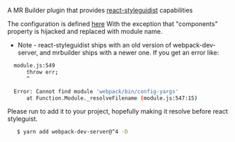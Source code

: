A MR Builder plugin that provides [react-styleguidist](https://react-styleguidist.js.org/docs/getting-started.html) capabilities


The configuration is defined [here](https://react-styleguidist.js.org/docs/configuration.html)
With the exception that "components" property is hijacked and replaced with
module name.

* Note - react-styleguidist ships with an old version of webpack-dev-server, and
mrbuilder ships with a newer one.  If you get an error like:

```sh
  module.js:549
      throw err;
      ^

  Error: Cannot find module 'webpack/bin/config-yargs'
      at Function.Module._resolveFilename (module.js:547:15)
```

Please run to add it to your project, hopefully making it resolve before
react styleguist.

```sh
   $ yarn add webpack-dev-server@^4 -D
```

